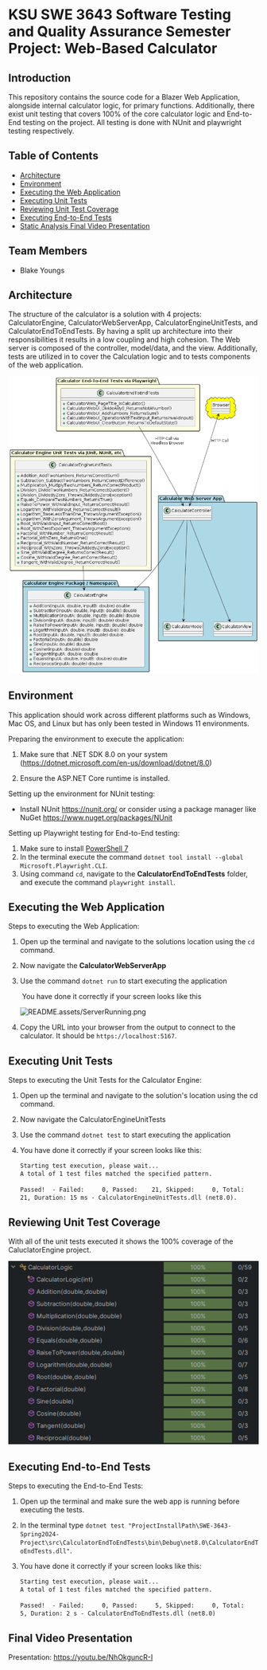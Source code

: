 # KSU SWE 3643 Software Testing and Quality Assurance Semester Project: Web-Based Calculator

## Introduction

This repository contains the source code for a Blazer Web Application, alongside internal calculator logic, for primary functions. Additionally, there exist unit testing that covers 100% of the core calculator logic and End-to-End testing on the project. All testing is done with NUnit and playwright testing respectively.

## Table of Contents

- [Architecture](#architecture) 
- [Environment](#environment) 
- [Executing the Web Application](#executing-the-web-application) 
- [Executing Unit Tests](#executing-unit-tests) 
- [Reviewing Unit Test Coverage](#reviewing-unit-test-coverage) 
- [Executing End-to-End Tests](#executing-end-to-end-tests) 
- [Static Analysis Final Video Presentation](#static-analysis-final-video-presentation)



## Team Members

- Blake Youngs

## Architecture

The structure of the calculator is a solution with 4 projects: CalculatorEngine, CalculatorWebServerApp, CalculatorEngineUnitTests, and CalculatorEndToEndTests. By having a split up architecture into their responsibilities it results in a low coupling and high cohesion. The Web server is composed of the controller, model/data, and the view. Additionally, tests are utilized in to cover the Calculation logic and to tests components of the web application.

![README.assets/CalculatorArchitecture.png](README.assets/CalculatorArchitecture.png)

## Environment

This application should work across different platforms such as Windows, Mac OS, and Linux but has only been tested in Windows 11 environments.

Preparing the environment to execute the application:

1. Make sure that .NET SDK 8.0 on your system (https://dotnet.microsoft.com/en-us/download/dotnet/8.0)

2. Ensure the ASP.NET Core runtime is installed. 

Setting up the environment for NUnit testing:

- Install NUnit https://nunit.org/ or consider using a package manager like NuGet https://www.nuget.org/packages/NUnit

Setting up Playwright testing for End-to-End testing:

1. Make sure to install [PowerShell 7](https://learn.microsoft.com/en-us/powershell/scripting/install/installing-powershell-on-windows?view=powershell-7.4)
2. In the terminal execute the command `dotnet tool install --global Microsoft.Playwright.CLI`.
3. Using command `cd`, navigate to the **CalculatorEndToEndTests** folder, and execute the command `playwright install`.

## Executing the Web Application

Steps to executing the Web Application:

1. Open up the terminal and navigate to the solutions location using the `cd` command.

2. Now navigate the **CalculatorWebServerApp**

3. Use the command `dotnet run` to start executing the application

   ​     You have done it correctly if your screen looks like this

   ![README.assets/ServerRunning.png](README.assets/ServerRunning.png)

4. Copy the URL into your browser from the output to connect to the calculator. It should be `https://localhost:5167`.

## Executing Unit Tests

Steps to executing the Unit Tests for the Calculator Engine:

1. Open up the terminal and navigate to the solution's location using the cd command.

2. Now navigate the CalculatorEngineUnitTests

3. Use the command `dotnet test` to start executing the application

4. You have done it correctly if your screen looks like this:

   ```
   Starting test execution, please wait...
   A total of 1 test files matched the specified pattern.
   
   Passed!  - Failed:     0, Passed:    21, Skipped:     0, Total:    21, Duration: 15 ms - CalculatorEngineUnitTests.dll (net8.0).
   ```

   

## Reviewing Unit Test Coverage

With all of the unit tests executed it shows the 100% coverage of the CaluclatorEngine project.

![README.assets/UnitTestsCoverage.png](README.assets/UnitTestsCoverage.png)

## Executing End-to-End Tests

Steps to executing the End-to-End Tests:

1. Open up the terminal and make sure the web app is running before executing the tests.

2. In the terminal type `dotnet test "ProjectInstallPath\SWE-3643-Spring2024-Project\src\CalculatorEndToEndTests\bin\Debug\net8.0\CalculatorEndToEndTests.dll"`.

3. You have done it correctly if your screen looks like this:

   ```
   Starting test execution, please wait...
   A total of 1 test files matched the specified pattern.
   
   Passed!  - Failed:     0, Passed:     5, Skipped:     0, Total:     5, Duration: 2 s - CalculatorEndToEndTests.dll (net8.0)
   ```

   

## Final Video Presentation

Presentation: https://youtu.be/NhOkguncR-I
